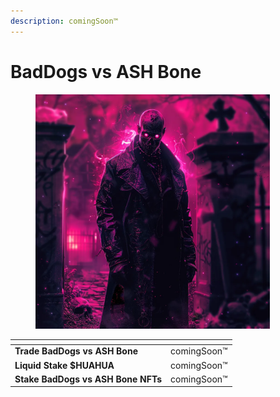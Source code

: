 ```yaml
---
description: comingSoon™
---
```


# BadDogs vs ASH Bone

<figure><img src="../../.gitbook/assets/image (35).png" alt="" width="375"><figcaption></figcaption></figure>

<table data-view="cards"><thead><tr><th></th><th></th></tr></thead><tbody><tr><td><strong>Trade BadDogs vs ASH Bone</strong> </td><td>comingSoon™</td></tr><tr><td><strong>Liquid Stake $HUAHUA</strong></td><td>comingSoon™</td></tr><tr><td><strong>Stake BadDogs vs ASH Bone NFTs</strong></td><td>comingSoon™</td></tr></tbody></table>
